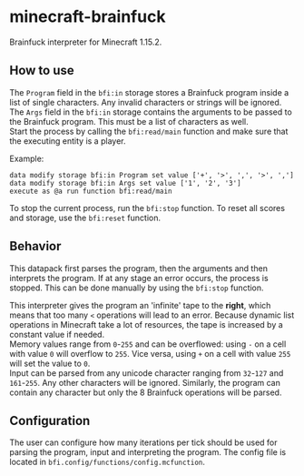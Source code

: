 # minecraft-brainfuck
Brainfuck interpreter for Minecraft 1.15.2.

## How to use
The `Program` field in the `bfi:in` storage stores a Brainfuck program inside a list of single characters.
Any invalid characters or strings will be ignored.  
The `Args` field in the `bfi:in` storage contains the arguments to be passed to the Brainfuck program. This must
be a list of characters as well.  
Start the process by calling the `bfi:read/main` function and make sure that the executing entity is a player.

Example:
```mcfunction
data modify storage bfi:in Program set value ['+', '>', ',', '>', ',']
data modify storage bfi:in Args set value ['1', '2', '3']
execute as @a run function bfi:read/main
```

To stop the current process, run the `bfi:stop` function. To reset all scores and storage, use the `bfi:reset` function.

## Behavior
This datapack first parses the program, then the arguments and then interprets the program. If at any stage an error occurs, the process is stopped. This can be done manually by using the `bfi:stop` function.

This interpreter gives the program an 'infinite' tape to the **right**, which means that too many `<` operations will lead to an error. Because dynamic list operations in Minecraft take a lot of resources, the tape is increased by a constant value if needed.  
Memory values range from `0`-`255` and can be overflowed: using `-` on a cell with value `0` will overflow to `255`. Vice versa, using `+` on a cell with value `255` will set the value to `0`.  
Input can be parsed from any unicode character ranging from `32`-`127` and `161`-`255`. Any other characters will be ignored. Similarly, the program can contain any character but only the 8 Brainfuck operations will be parsed.

## Configuration
The user can configure how many iterations per tick should be used for parsing the program, input and interpreting the program. The config file is located in `bfi.config/functions/config.mcfunction`.
